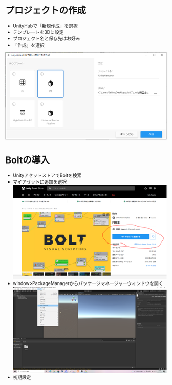 # プロジェクトの作成  
- UnityHubで「新規作成」を選択
- テンプレートを3Dに設定
- プロジェクト名と保存先はお好み
- 「作成」を選択

![プロジェクトの設定例](https://github.com/Naja-Naja/Unity_Handson/blob/main/Handson/projectsetting.png)

#  Boltの導入
- UnityアセットストアでBoltを検索
- マイアセットに追加を選択
![マイアセットに追加](https://github.com/Naja-Naja/Unity_Handson/blob/main/Handson/addbolt.png)
- window>PackageManagerからパッケージマネージャーウィンドウを開く
![マイアセットに追加](https://github.com/Naja-Naja/Unity_Handson/blob/main/Handson/2022-05-15%20(2).png)
- 初期設定
